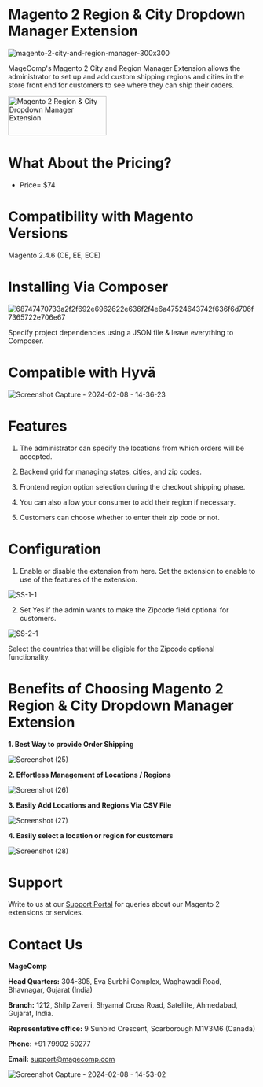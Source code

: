 # Magento 2 Region & City Dropdown Manager Extension

![magento-2-city-and-region-manager-300x300](https://github.com/patelanny/magento-2-region-and-city-dropdown-manager/assets/121279820/7722b6d2-a52c-4600-8560-cab43da286e2)

MageComp's Magento 2 City and Region Manager Extension allows the administrator to set up and add custom shipping regions and cities in the store front end for customers to see where they can ship their orders.

<a href="https://magecomp.com/magento-2-city-and-region-dropdown-manager.html">
<img src="https://camo.githubusercontent.com/f0daed80e54cedb78e21b512762e63e90ee6915af7ff2c58499c865b0e679f93/68747470733a2f2f6d616765636f6d702e636f6d2f6d656469612f627574746f6e2e77656270" alt="Magento 2 Region & City Dropdown Manager Extension" width="200" height="80">
</a>

# What About the Pricing?
* Price= $74
  
# Compatibility with Magento Versions
Magento 2.4.6 (CE, EE, ECE)

# Installing Via Composer

![68747470733a2f2f692e6962622e636f2f4e6a47524643742f636f6d706f7365722e706e67](https://github.com/patelanny/magento-2-easy-coupon-manager/assets/121279820/cd9f4278-852a-4c9e-a5de-d6b96b0b2508)

Specify project dependencies using a JSON file & leave everything to Composer.

# Compatible with Hyvä

![Screenshot Capture - 2024-02-08 - 14-36-23](https://github.com/patelanny/magento-2-easy-coupon-manager/assets/121279820/9d2278de-e0b8-4585-9159-bc77325456e7)

# Features

1. The administrator can specify the locations from which orders will be accepted.

2. Backend grid for managing states, cities, and zip codes.

3. Frontend region option selection during the checkout shipping phase.

4. You can also allow your consumer to add their region if necessary.

5. Customers can choose whether to enter their zip code or not.

# Configuration

1. Enable or disable the extension from here. Set the extension to enable to use of the features of the extension.
   
![SS-1-1](https://github.com/patelanny/magento-2-region-and-city-dropdown-manager/assets/121279820/fcbb347f-c6f2-4d83-9082-836e20662546)

2. Set Yes if the admin wants to make the Zipcode field optional for customers. 

![SS-2-1](https://github.com/patelanny/magento-2-region-and-city-dropdown-manager/assets/121279820/37bcfe70-ddb1-4df9-88a3-006c1b591ee3)

Select the countries that will be eligible for the Zipcode optional functionality.

# Benefits of Choosing Magento 2 Region & City Dropdown Manager Extension

**1. Best Way to provide Order Shipping**

![Screenshot (25)](https://github.com/patelanny/magento-2-region-and-city-dropdown-manager/assets/121279820/4ba47375-3a0b-4ade-8925-fc22d0aa7cee)

**2. Effortless Management of Locations / Regions**

![Screenshot (26)](https://github.com/patelanny/magento-2-region-and-city-dropdown-manager/assets/121279820/3709ac43-1dab-4750-9214-b75bc7fb1ca8)

**3. Easily Add Locations and Regions Via CSV File**

![Screenshot (27)](https://github.com/patelanny/magento-2-region-and-city-dropdown-manager/assets/121279820/d1b1a2c5-6375-4556-ae56-8a1d81d28066)

**4. Easily select a location or region for customers**

![Screenshot (28)](https://github.com/patelanny/magento-2-region-and-city-dropdown-manager/assets/121279820/7f2bee8f-6675-4982-bc21-fd378ee7cb39)

# Support
Write to us at our <a href="https://magecomp.com/support/">Support Portal</a> for queries about our Magento 2 extensions or services.

# Contact Us
**MageComp**

**Head Quarters:** 304-305, Eva Surbhi Complex, Waghawadi Road, Bhavnagar, Gujarat (India)

**Branch:** 1212, Shilp Zaveri, Shyamal Cross Road, Satellite, Ahmedabad, Gujarat, India.

**Representative office:** 9 Sunbird Crescent, Scarborough M1V3M6 (Canada)

**Phone:** +91 79902 50277

**Email:** support@magecomp.com

![Screenshot Capture - 2024-02-08 - 14-53-02](https://github.com/patelanny/magento-2-easy-coupon-manager/assets/121279820/94de763e-31bc-4fb3-b807-6a6108bc5eea)

